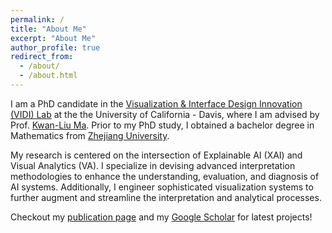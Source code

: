 ```yaml
---
permalink: /
title: "About Me"
excerpt: "About Me"
author_profile: true
redirect_from: 
  - /about/
  - /about.html
---
```


I am a PhD candidate in the [Visualization & Interface Design Innovation (VIDI) Lab](https://vidi.cs.ucdavis.edu/) at the the University of California - Davis, where I am advised by Prof. [Kwan-Liu Ma](https://www.cs.ucdavis.edu/~ma/). Prior to my PhD study, I obtained a bachelor degree in Mathematics from [Zhejiang University](https://www.zju.edu.cn/english/).

My research is centered on the intersection of Explainable AI (XAI) and Visual Analytics (VA). I specialize in devising advanced interpretation methodologies to enhance the understanding, evaluation, and diagnosis of AI systems. Additionally, I engineer sophisticated visualization systems to further augment and streamline the interpretation and analytical processes.

Checkout my [publication page](https://theonlyladybug.github.io/publications/) and my [Google Scholar]("https://scholar.google.com/citations?user=T9QjVSEAAAAJ&hl=en") for latest projects!

<!-- My research is focused on advancing hardware-accelerated, machine-learning-augmented visualization techniques to support complex, large-scale scientific applications. Specifically, I design hardware-accelerated parallel algorithms that facilitate realistic visualization of scientific data and create innovative methods for efficiently managing large-scale, distributed data.  I also develop expressive and intelligent systems that optimize and automate scientific visualization and analysis processes, ultimately paving the way for more streamlined workflows and fostering scientific breakthroughs. -->
